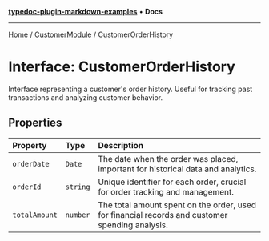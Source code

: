 [**typedoc-plugin-markdown-examples**](../../README.md) • **Docs**

***

[Home](../../README.md) / [CustomerModule](../README.md) / CustomerOrderHistory

# Interface: CustomerOrderHistory

Interface representing a customer's order history.
Useful for tracking past transactions and analyzing customer behavior.

## Properties

| Property | Type | Description |
| :------ | :------ | :------ |
| `orderDate` | `Date` | The date when the order was placed, important for historical data and analytics. |
| `orderId` | `string` | Unique identifier for each order, crucial for order tracking and management. |
| `totalAmount` | `number` | The total amount spent on the order, used for financial records and customer spending analysis. |

